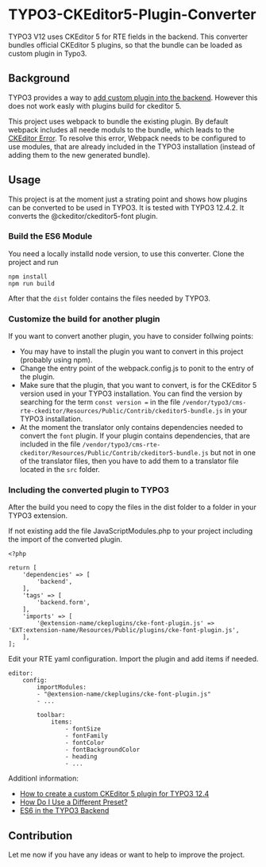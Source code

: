 # TYPO3-CKEditor5-Plugin-Converter
TYPO3 V12 uses CKEditor 5 for RTE fields in the backend. This converter bundles official CKEditor 5 plugins, so that the bundle can be loaded as custom plugin in Typo3.


## Background
TYPO3 provides a way to [add custom plugin into the backend](https://www.derhansen.de/2023/05/2023-05-05-create-a-custom-ckeditor5-plugin-for-typo3-12.html). However this does not work easly with plugins build for ckeditor 5.

This project uses webpack to bundle the existing plugin. By default webpack includes all neede moduls to the bundle, which leads to the [CKEditor Error](https://ckeditor.com/docs/ckeditor5/latest/support/error-codes.html#error-ckeditor-duplicated-modules).
 To resolve this error, Webpack needs to be configured to use modules, that are already included in the TYPO3 installation (instead of adding them to the new generated bundle).

 ## Usage

This project is at the moment just a strating point and shows how plugins can be converted to be used in TYPO3. It is tested with TYPO3 12.4.2. It converts the @ckeditor/ckeditor5-font plugin.

 ### Build the ES6 Module

You need a locally installd node version, to use this converter.
Clone the project and run

    npm install
    npm run build  
 
 After that the `dist` folder contains the files needed by TYPO3.

### Customize the build for another plugin

If you want to convert another plugin, you have to consider follwing points:
* You may have to install the plugin you want to convert in this project (probably using npm).
* Change the entry point of the webpack.config.js to ponit to the entry of the plugin.
* Make sure that the plugin, that you want to convert, is for the CKEditor 5 version used in your TYPO3 installation. You can find the version by searching for the term `const version =` in the file `/vendor/typo3/cms-rte-ckeditor/Resources/Public/Contrib/ckeditor5-bundle.js` in your TYPO3 installation.
* At the moment the translator only contains dependencies needed to convert the `font` plugin. If your plugin contains dependencies, that are included in the file `/vendor/typo3/cms-rte-ckeditor/Resources/Public/Contrib/ckeditor5-bundle.js` but not in one of the translator files, then you have to add them to a translator file located in the `src` folder.

### Including the converted plugin to TYPO3

After the build you need to copy the files in the dist folder to a folder in your TYPO3 extension.

If not existing add the file JavaScriptModules.php to your project including the import of the converted plugin.

    <?php

    return [
        'dependencies' => [
            'backend',
        ],
        'tags' => [
            'backend.form',
        ],
        'imports' => [
            '@extension-name/ckeplugins/cke-font-plugin.js' => 'EXT:extension-name/Resources/Public/plugins/cke-font-plugin.js',
        ],
    ];

Edit your RTE yaml configuration. Import the plugin and add items if needed.

    editor:
        config:
            importModules:
            - "@extension-name/ckeplugins/cke-font-plugin.js"
            - ...

            toolbar:
                items:
                    - fontSize
                    - fontFamily
                    - fontColor
                    - fontBackgroundColor
                    - heading
                    - ...

Additionl information:
- [How to create a custom CKEditor 5 plugin for TYPO3 12.4](https://www.derhansen.de/2023/05/2023-05-05-create-a-custom-ckeditor5-plugin-for-typo3-12.html)
- [How Do I Use a Different Preset?](https://docs.typo3.org/c/typo3/cms-rte-ckeditor/main/en-us/Configuration/Examples.html)
- [ES6 in the TYPO3 Backend](https://docs.typo3.org/m/typo3/reference-coreapi/main/en-us/ApiOverview/Backend/JavaScript/ES6/Index.html) 

## Contribution

Let me now if you have any ideas or want to help to improve the project.
